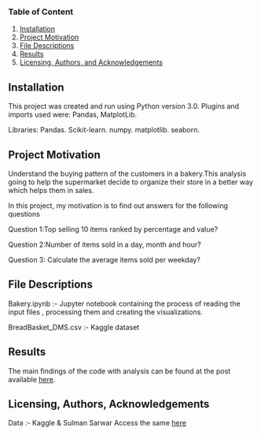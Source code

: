 ### Table of Content

1. [Installation](#installation)
2. [Project Motivation](#motivation)
3. [File Descriptions](#files)
4. [Results](#results)
5. [Licensing, Authors, and Acknowledgements](#licensing)

## Installation <a name="installation"></a>

This project was created and run using Python version 3.0.
Plugins and imports used were: Pandas, MatplotLib.

Libraries: Pandas. Scikit-learn. numpy. matplotlib. seaborn.

## Project Motivation<a name="motivation"></a>

Understand the buying pattern of the customers in a bakery.This analysis going to help the supermarket decide to organize their store in a better way which helps them in sales.

In this project, my motivation is to find out answers for the following questions

Question 1:Top selling 10 items ranked by percentage and value?

Question 2:Number of items sold in a day, month and hour?

Question 3: Calculate the average items sold per weekday?

## File Descriptions <a name="files"></a>
Bakery.ipynb :- Jupyter notebook containing the process of reading the input files , processing them and creating the visualizations.

BreadBasket_DMS.csv :- Kaggle dataset

## Results<a name="results"></a>

The main findings of the code  with analysis can be found at the post available [here](https://medium.com/@priyagsekaran/planning-to-start-bakery-business-98554718ac0a).

## Licensing, Authors, Acknowledgements<a name="licensing"></a>

Data :- Kaggle & Sulman Sarwar Access the same [here](https://www.kaggle.com/datasets/sulmansarwar/transactions-from-a-bakery)
